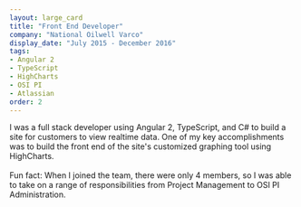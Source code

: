 ```yaml
---
layout: large_card
title: "Front End Developer"
company: "National Oilwell Varco"
display_date: "July 2015 - December 2016"
tags: 
- Angular 2
- TypeScript
- HighCharts
- OSI PI
- Atlassian
order: 2
---
```


I was a full stack developer using Angular 2, TypeScript, and C# to build a site for customers to view realtime data. 
One of my key accomplishments was to build the front end of the site's customized graphing tool using HighCharts.<br>
<br>
Fun fact: When I joined the team, there were only 4 members, 
so I was able to take on a range of responsibilities from Project Management to OSI PI Administration. 
                              	